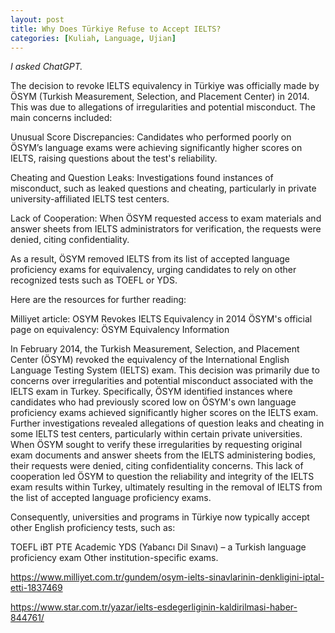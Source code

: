 ```yaml
---
layout: post
title: Why Does Türkiye Refuse to Accept IELTS?
categories: [Kuliah, Language, Ujian]
---
```


*I asked ChatGPT.*

The decision to revoke IELTS equivalency in Türkiye was officially made by ÖSYM (Turkish Measurement, Selection, and Placement Center) in 2014. This was due to allegations of irregularities and potential misconduct. The main concerns included:

Unusual Score Discrepancies: Candidates who performed poorly on ÖSYM’s language exams were achieving significantly higher scores on IELTS, raising questions about the test's reliability.

Cheating and Question Leaks: Investigations found instances of misconduct, such as leaked questions and cheating, particularly in private university-affiliated IELTS test centers.

Lack of Cooperation: When ÖSYM requested access to exam materials and answer sheets from IELTS administrators for verification, the requests were denied, citing confidentiality.

As a result, ÖSYM removed IELTS from its list of accepted language proficiency exams for equivalency, urging candidates to rely on other recognized tests such as TOEFL or YDS.

Here are the resources for further reading:

Milliyet article: OSYM Revokes IELTS Equivalency in 2014
ÖSYM's official page on equivalency: ÖSYM Equivalency Information

In February 2014, the Turkish Measurement, Selection, and Placement Center (ÖSYM) revoked the equivalency of the International English Language Testing System (IELTS) exam. This decision was primarily due to concerns over irregularities and potential misconduct associated with the IELTS exam in Turkey. Specifically, ÖSYM identified instances where candidates who had previously scored low on ÖSYM's own language proficiency exams achieved significantly higher scores on the IELTS exam. Further investigations revealed allegations of question leaks and cheating in some IELTS test centers, particularly within certain private universities. When ÖSYM sought to verify these irregularities by requesting original exam documents and answer sheets from the IELTS administering bodies, their requests were denied, citing confidentiality concerns. This lack of cooperation led ÖSYM to question the reliability and integrity of the IELTS exam results within Turkey, ultimately resulting in the removal of IELTS from the list of accepted language proficiency exams.

Consequently, universities and programs in Türkiye now typically accept other English proficiency tests, such as:

TOEFL iBT
PTE Academic
YDS (Yabancı Dil Sınavı) – a Turkish language proficiency exam
Other institution-specific exams.

https://www.milliyet.com.tr/gundem/osym-ielts-sinavlarinin-denkligini-iptal-etti-1837469

https://www.star.com.tr/yazar/ielts-esdegerliginin-kaldirilmasi-haber-844761/
